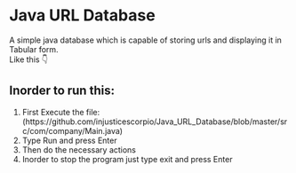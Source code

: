 # Java URL Database
A simple java database which is capable of storing urls and displaying it in Tabular form.
<br>
Like this
👇

<div>
<h2> Inorder to run this: </h2>
  <ol>
    <li>First Execute the file: (https://github.com/injusticescorpio/Java_URL_Database/blob/master/src/com/company/Main.java)</li>
    <li>Type Run and press Enter</li>
    <li>Then do the necessary actions</li>
    <li>Inorder to stop the program just type exit and press Enter</li>
    </ol>
  </div>
